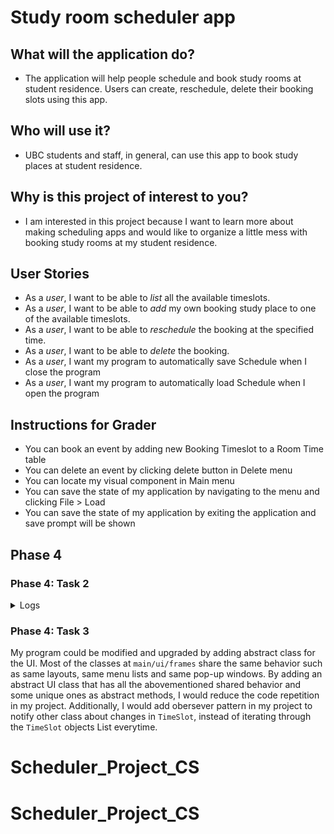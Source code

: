 # **Study room scheduler app**

## What will the application do?
* The application will help people schedule and book study rooms at student residence. Users can create, reschedule, delete their booking slots using this app.

## Who will use it?
* UBC students and staff, in general, can use this app to book study places at student residence.

## Why is this project of interest to you?
* I am interested in this project because I want to learn more about making scheduling apps and would like to organize a little mess with booking study rooms at my student residence.

## User Stories
* As a *user*, I want to be able to *list* all the available timeslots.
* As a *user*, I want to be able to *add* my own booking study place to one of the available timeslots. 
* As a *user*, I want to be able to *reschedule* the booking at the specified time.
* As a *user*, I want to be able to *delete* the booking. 
* As a *user*, I want my program to automatically save Schedule when I close the program
* As a *user*, I want my program to automatically load Schedule when I open the program

## Instructions for Grader
* You can book an event by adding new Booking Timeslot to a Room Time table
* You can delete an event by clicking delete button in Delete menu
* You can locate my visual component in Main menu
* You can save the state of my application by navigating to the menu and clicking File > Load 
* You can save the state of my application by exiting the application and save prompt will be shown

## Phase 4

### Phase 4: Task 2

<details>
    <summary> Logs </summary>

```
Fri Dec 02 20:00:32 PST 2023
Created new StudyRoom class with the name X100
Fri Dec 02 20:00:32 PST 2023
Added timeslots to X100
Fri Dec 02 20:00:32 PST 2023
Created new StudyRoom class with the name X200
Fri Dec 02 20:00:32 PST 2023
Added timeslots to X200
Fri Dec 02 20:00:32 PST 2023
Created new StudyRoom class with the name X300
Fri Dec 02 20:00:32 PST 2023
Added timeslots to X300
Fri Dec 02 20:00:32 PST 2023
Created new StudyRoom class with the name X400
Fri Dec 02 20:00:32 PST 2023
Added timeslots to X400
Fri Dec 02 20:00:32 PST 2023
Created new ListRooms object
Fri Dec 02 20:00:39 PST 2023
Timeslot successfully added!
Fri Dec 02 20:00:39 PST 2023
Booked a timeslot for Aliya at 9
Fri Dec 02 20:00:45 PST 2023
Deleted an old booking
Fri Dec 02 20:00:45 PST 2023
Deleted timeslot at 9
Fri Dec 02 20:00:56 PST 2023
Timeslot successfully added!
Fri Dec 02 20:00:56 PST 2023
Booked a timeslot for Aliya at 9
Fri Dec 02 20:01:04 PST 2023
Deleted an old booking
Fri Dec 02 20:01:04 PST 2023
Deleted timeslot at 9
Fri Dec 02 20:01:04 PST 2023
Timeslot successfully added!
Fri Dec 02 20:01:04 PST 2023
Booked a timeslot for  at 14
Fri Dec 02 20:01:24 PST 2023
Saved X100 as JSON
Fri Dec 02 20:01:24 PST 2023
Saved X200 as JSON
Fri Dec 02 20:01:24 PST 2023
Saved X300 as JSON
Fri Dec 02 20:01:24 PST 2023
Saved X400 as JSON
Fri Dec 02 20:01:24 PST 2023
Saving List Rooms object in Json format ...
```

The first ~20 lines of eventlog are related to initialization of the program where 1 ListRooms class initializes and adds 4 different rooms (X100 - X400). For each room, StudyRoom class initializes and adds 9 TimeSlot objects to its timeslots ArrayList.
</details>

### Phase 4: Task 3

My program could be modified and upgraded by adding abstract class for the UI. Most of the classes at `main/ui/frames` share the same behavior such as same layouts, same menu lists and same pop-up windows. By adding an abstract UI class that has all the abovementioned shared behavior and some unique ones as abstract methods, I would reduce the code repetition in my project. Additionally, I would add obersever pattern in my project to notify other class about changes in `TimeSlot`, instead of iterating through the `TimeSlot` objects List everytime. 

<!-- A subtitle

A *bulleted* list:
- item 1
- item 2
- item 3
- item 4
- item 5
An example of text with **bold** and *italic* fonts.  
-->
# Scheduler_Project_CS
# Scheduler_Project_CS
